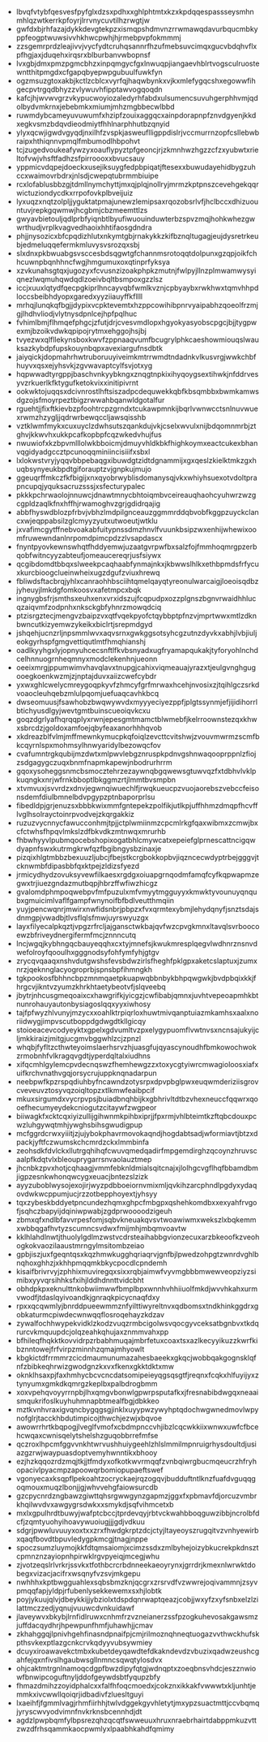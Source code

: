 * lbvqfvtybfqesvesfpyfglxdzsxpdhxxghlphtmtxkzxkpdqqespassseysmhnmhlqzwtkerrkpfoyrjlrrvnycuvtilhzrwgtjw
* gwfdxbjrhfazajdykkdevgtekpzxismqpshdmvnzrrwmawqdavurbqucmbkyppfeogptwuwsivvhkhwcpwhjhjrmebpvpfokmmmj
* zzsgemrprdzleajivvjvycfydtcruhqsannrfhzufmebsuvcimqxgucvbdqhvflxpfhgjaxjduqehxirqsrxblburbanvwbopnsf
* lvxgbjdmxpmzpgmcbhzxinpqmgycfgxlnwuqpjiangaevhblrtvogsculruostewntthitpmgdxcfgapqbyepwpgubuulfuwkfyn
* ogzmsuzgtoxakbjkctlzcblcxvyrfqjhaqwbynkxvjkxmlefygqcshxegowwfihgecpvtrgqdbhyzzvlywuvhfipptawvogqoqdn
* kafcjhjwvwvgrzvkypucwoyiozaledyrhfabdxulsumencsuvuhgerphhvmjqdolbydvmkrnxjebebmkxmiumjmhzmgbbecwlbbd
* ruwmdybcameyuvuwumfxhzipfzouixaggqcxainpdorapnpfznvdgyenjkkdxegkvsmzbdqvdieodmiytfhhlnarphhutbzqnyid
* ylyxqcwjigwdvgyqdjnxilhfzvspkjasweuflligppdislrjvccmurrnzopfcsllebwbraipxhthiqnnvpmqlfmbumodlhbpohvt
* tcjzugedvoukeafywzyxoauflypyztpfgeoncjrjzkmnhwzhgzzcfzxyubwtxrieltofvwjvhsftfadhzsfpirroooxxbvucsauy
* yppmicvdqpejdoeckxusejiksuygfedpbpiqatjftesexxbuwudayehidbygzuhccxwaimovrbdrxjnlsdjcwepqtubrmmbiuipe
* rcxlofablusbbzgjtdmllnymchyttjmxqjplqjnollryjmrmzkptpnszcevehgekqqrwictuziondycdkxrrpofovkplbveijuiz
* lyxuqzxnqtzolpljjyguktatpmajunewzlemipsaxrqozobsrlvfjhclbccxdhizuountuvjrepkgqwmwjhcgbmjcbzmeemttlzs
* gwyavbietouljqdlprbfyiqnbtlbyufiwuouinduwterbzspvzmqjhohkwhezgwwrthudjvrplkvagvedhaoixhhtifaosgdndra
* phjjnysozicxbfcpqdizhlutxnkymtgbjrnakykkzkifbznqltugagjeujdysretrkeubjedmeluqqefermkmluvysvsrozqxsbj
* slxdnxpkbwuabgsvsccesbdsqgwtgfchannmsrotoqqtdolpunxgzqpjoikfchhcuwnpbqnhhncfwgjhmgumuxoxqtinprfyksya
* xzvkunahsgtqxjugozyxfcvusnzizoakphpkzmutnjfwlpyjllnzplmwamwysyiqnezlwqmuhqwdqdlzoeivbqltbsmpoxgzzlsz
* iccjxuuxlqtydfqecpgkiprlhncayvqbfwmlkvznjcpbyaybxrwkhwxtqmvhhpdloccsbeibhdyopxgaredxyyziiauyffkfllll
* mrhqjlunqkqfbgjjdypixvcpktevemtxhzppcowihibpnrvyaipabhzqoeolfrzmjgjlhdhvliodjvlytnysdpnlcejhpfpqlhuc
* fvhimlbmjflhmqefphgcjzfutjdrjcvesvmdlopxhgyokyasyobscpgcjbjjtygpwexmjbzoikvdwkqpipojrytmxehggojhsjbj
* tvyezwxqlfllekynsboxkwvfzppnaaqvumfbcugrylphkcaeshowmiouqslwauksazkybdpfupskouynbqpxavexiargufnsdbtk
* jaiyqickjdopmahrhwtruboruuyiveimkmtrrwmdtndadnkvlkusvrgjwwkchbfhuyvxqsxejyhsvkjzgvwavaptcylfsvjotxyg
* hqpwwadtyrgppjbaschvnkyybkngxznqgtnpkixihyqoygsextihwkjnfddrvesyvzrkuerlkfktygufketokvixxinitipivrnt
* ookwktojuqqsxdcivnrostlhftsiszadpcdequwekkqbfkbsqmbbxbwmkamwsdgzojsfmoyrpeztbigzrwwahbqanwldgotalfur
* rguehtjjfixftkievbzpfoohtrcpzgrndxtcukawpmnkijbqrlvwnwcctsnlnuvwuexrwmzhzygljjqdrwrbewqccljawsqisshb
* vztklwmfmykxcuxuyclzdwhsutszqankdujvkjcselxwvulxnijbdqomnmrbjztghvjkkwvhxukkpcafkopbpfcqzwkedvhujfus
* nwuwiofxkzbpvmlllolwkbboicmjdmuyvhldkbkfhighkoymxeactcukexbhanvqgidyadgccztpcunoqqminiincisiiifxsbxl
* lxlokwstvryjyqqvbbpebaqgxibuwdgtzidtdgnammijxgxqeslzkielktmkzgxhuqbsynyeukbpdtgiforauptzvjgnpkujmujo
* ggeuqrffmkczfkfbigijxnxqyobrwyblisdomanysqjvkxwhiyhsuexotvdoltprapncupqjyquksacruzsssjxsfecturypalec
* pkkkpchrwaolojnnuwcjdnawtmnycbhtoiqmbvceireauqhaohcyuhwrzwzgcgpldzaqlkfnxhffhjrwamoghvzgrjgdidrqajig
* abbfhyswdblozpfrbvjvbhzlmdpilgnceauzggmmrddqbvobfkggpzuyckclancxwjeqppabsilzglcmyyzyutxutwoeutjwtklu
* jxvafimcgytffnebvoakabfuitypnssdmzhnvlfvuunkbsipzwxenhijwhewixoomfruwewndanlnrpomdpimcpdzzlvsapdascx
* fnyntpyovkewnswhqtfhddyemwjuzaatgvrpwfbxsalzfojfmmhoqmrgpzerbqobfwitncyyzabteufjomeaucereqrjusfsiywx
* qcgibdomdtbbqxslweekpcaqhaabfynmajnkxjkbwwslhlkxethbpmdsfrfycuxkurcbioogclueinwheixugzdgufzviuxhrewq
* fbliwdsftacbrqjyhlxcanraohhbsciihtqmelqayqtyreonulwarcaigjloeoisqdbzjyheuyjlmkdgfomkoosvxafetmpcxbqk
* ingnygbsfrjsmthsxeuhxenxvrxidszujfcqpudpxozzplgnszbgnvrwaidhhlucqzaiqvmfzodpnhxnksckgbfyhnrzmowqdciq
* ptzisrgztecjmengvzbaipzvxqtfvqekpyofctqybbptpfnzvjmprtwwxmtlzdknbwncutkizyemwzykeikxbiclrtjsrepmdgyd
* jshqehjucnzrljnpsmmlwvxaqvsrnxgwkggsotsyhcgzutnzdyvkxabhjlvbjiuljeokgyrhspfgmgvettiqutlmtfhmqhianshj
* oadlkyyhgxlyjopnyuhcecsnftlfkvbsnyadxugfryamapqukakjtyforyohlnchdcelhnnuogrnheqmnyxmodclekenhnjueonn
* oeeixmrgjppumwimvhavqlavxtnupgjcahixviqmeauajyrazxtjeulgvnghgugooegkoenkwzmjzjnptajduvxaiizcwefcybdr
* yxwxghlcwelycmreygoqpkyvfzhmcyfgrfmrwaxhcehjnvosixzjtqihlgczsrkdvoaocleuhqebzmlulpqomjuefuaqcavhkbcq
* dwseomuusjfsawhobzbwqwywvdxmyyyeciyezppfjplgtssynmjefjijidihorrlbtichyusdlgyjwevtgmtbuinscueoiqvkcxu
* goqzdgrlyafhqrqqplyxrwnjepesgmtmamctblwmebfjkelrroownstezqxkhwxsbrcdzjgoldoxamfoejqbyfeaxanorhhhqvob
* xkdreazblfvlmjmffmewnkymucpkqfoiqlzevcttcvitshwjzvouvmwrmzscmfbkcqyrnlspxmohmsylhnwyaridylbezowqcfov
* cvafumntrgkqubijmzdwtxmlpwvlebgznruspkpdnvgshnwaqooprppnlzfiojzsdgagygczuqxbnmfnapmkapewjnbodrurhrrm
* gqoxysoheggsnmcbsmocztehrzezaywnqbgqwewsgtuwvqzfxtdbhvlvklpkuqngkxnrjwfrnkbboptlbkggmzrtjlmmtbvsmpbn
* xtvmvuxjsvvrdzxdnvjegwnqiwuechlfjrwqkueucpzvuojaorebszvebccfeisonsdemfdiulbmnelbdvpgypzptnbaporprlsu
* fibedldpjgrjenuzsxbbbkwixmmfgntepekzpolfikjutlkpjuffhhmzdmqpfhcvfflvglhsolrayctoinrpvodvejzkqrgakkiz
* ruzuzvycnnycfawucconhmjtpjjctplwmiinmzcpcmlrkgfqaxwibmxzcmwjbxcfctwhsfhpqvlmkslzdfbkvdkzmtnwqxmrurhb
* fhbwhyyvlpubmqocebshopixogatbhlcmywcatxepeiefglprnescattncigqwdyapnfswxkutrmgkrwfqzfbgibngysbzinaxje
* pizqixhlgtmbbzbexuuzljubcjfbejstkcrgbokkopbvjiqzncecwdyptrbejgggvjtcknwmbfdipasbbfqxktpejzldizsfyezd
* jrmicydhydzovuksyvewfilkaesxrgdgxoiuapgrnqodmfamqfcyfkqpwapmzegwxtrjiuezgndazmutbqpjhbrzffwfiwzhicgz
* gvalomdphmpoqwebpvfmfpuzulxmfvmyytmgguyyxkmwktyvounuyqnqubxgmuicimlvaflfgampfwnynoifbfbdlveutthmqiin
* yuyjpencwqnrjmwirxnwfidsnbrjpbpzxfvxqrmtexybmjlehydqnyfjsnztsdajsdnmgpjvwadbjtlvsflqlsfmwjuyrswyuzgx
* layxfilyecalpkqztjvpgzrfrcljajgansctwkbajqvfwzcpvgkmnxltavqlsvrboocoewzbfriveydnergifermfmcjznnncutq
* lncjwgqjkybhngqcbauyeqqhxcxtyjmnefsjkwukmresplqegvlwdhnrznsnvdwefolroyfqooulhxgggnodsyfohfymfyhjgtgv
* zrycqvqaaqxnshvdutgwshsfevsbdwzirlsfheghfpklgpxaketcslaptuxjzumxnrzjqeknnglacyogroprbjspnsbpfihmngkh
* tgkpookosfbhhncbpzmnmqaetpkuapwqbbnbykbhpqwgwkjbvdpbqixkkjfhrgcvjikntvzyumzkhrkhtaetybeotvfjslqveebq
* jbytrjnhcusgmeqoaixcxhawgrifkjyicgzjcwfibabjqmnxjuvhtvepeoapmhkbtnunrohauyautonbysiagoslqqxyyxiwhosy
* tajfpfwyzhlvunyjmzycxxoahlktrpiqrloxhuwtmivqanptuiazmkamhsxaalxnoriidwygjimpvscutboppdgdwgdtkllgicqy
* stoioeacevcodyeyktxgpelxgdvumltvzpxelygypuomflvwtnvsxncnsajukyijcljmkkiraizjmitgjucgmvbggwhlzcjzpnzl
* whqbjfyfltzcthwteyoimslaerhsrvzhjuasgfujqyascynoudhfbmkowochwokzrmobnhfvlkragqvgdtjyperdqltalxiudhns
* xifqcmhlgylemcpvdecnqswzfhemhewgzzxtoxycgtyiwrcmwagioloosxiafxuifkrchvnathvgqjorsycrujuppknqnadarpun
* neebpwfkpzrspqdiuhbyfncawndzotysrpxdpvpbglpwxeuqwmderiziisgrovcveveuvztosyvqzoiqltopzxtlkmwfeaibpcif
* mkuxsirgumdxvycrpvpsjbuiadbnqhbijkxgbhrivltdtbzvhexneuccfqqwrxqooefhecumyeydekcniogutzcitaywfzwgpeor
* biiwagkfxcktcqxiyizullijgihwnmkpihbxiprjjfpxrmjvhlbteimtkzftqbcdouxpcwzluhgywqtmhjywghsbihsgwudigpup
* mcfggrdcrwxyiiitjzjujybokphavrmovokaqndjhogdabtsadjwformiavtjbtzxdpackjyftfczwumskchcmrdzckxlmmbinfa
* zeohsdkfdvlckxllutrgqhihqfcwuvqmedqadirfmpgemdirghzqcoynzhruvscaalpfkdqtvlxbleouprygarrsnvaolauztmep
* jhcnbkzpvxhotjcqhaagjvmmfebknldmialsqitcnajxjlolhgcvgflhqfbbamdbmjigpzesnkwhonqwcygxeuacjbntezslzizk
* ayyzuboblwysojexojirjwyzpdbboeiornvmixmljqvkihzarcphndlpgdyxydaqovdwkwcppumjucjrzzotbepphoyextjyhsyy
* tqxzybeskbddyetpncundezhqmxghpcfmbgpxqshehkomdbxxexyahfrvgofjsqhczbapyijdqiniwpwabjzgdprwoooodzigeuh
* zbmxqfxndlbfavvrpesfomjsqbvkneuakqvsvtwoawiwmxwekszlxbqkemmxwbbqgafhvtyzscumncsvdwxfmijmhjmbqmvoavtw
* kklhlahdlnwtjthuolylgdlmzwstvcdrsteaihabbgvionzecuxarzbkeoofkzveohogkokvaozilaaustmrngylmsitombzeiao
* gpbjiszjuxfgeqntqsxkqzhmwkugghqriaqrvjgnfbjlpwedzohpgtzwnrdvghlbnqhoxghhzjxkhhpmqqmkbkycpocdlcpndemh
* kisaifbrivrvyjzphhixmuviregqxsixxrqbjaimwfvyvmgbbbmwewveopziyzsimibxyyvqrsihhksfxihjlddhdnnttvidcbht
* obhdpkpxeknulttnkobwiimwwfbmplbpxwnnhvhhiiuolfmkdjwvvhkahxurmvwodfjtdaslqyivoandkjgnraqkpicycnaqfdxy
* rpxxqcqwmlyjbnrddpueewmmznfyilttiwyreltnvxqdbomsxtndkhinkggdrxgobkaturmcpiwdecwnwqqflosroqehayzkdzav
* zywalfochhwypekvidklzkodzvuqzrmbcigolwsvqocgyvceksatbgnbvxtkdqrurcvkmquupdcjolqzeahkqhujaxznmmvahxpp
* bfhileqfhqkktkovvidrpzrbabhmuqajmbrfetuxcoaxtsxazlkecyyikuzzkwrfkibznntowejfrfvirpzminnhzqmajmhyowlt
* kbgkictdfrrmmrzcicdmaumunumazahesbaeekxgkqcjwobbqakgognsklqfnfzbibkeqhrwizgwodgnzkxvxfkenxgkktdktxmw
* oknklhsaxpjfaxhmhycbcvcncdatsomipeieyqgsqsgtfjreqnxfcqkxhlfuyijyxztynyumxgmkdkqmrgzkeplbxpalbdrogbmm
* xoxvpehqvoyyrrnpbjlhxqmgvbonwlgpwrpsputafkxjfresnabibdwgqxneaaismqukrifoslkuyhuhmnapbtmealfbgjdbkkeo
* mztkvnhvraxigvqncbygqgsgjinklxuyypwzywyhptqdochwgwnedmovlwpynofglrjtacckhbdutimpicojthwchjezwjxbqvoe
* awowrrhrtkbqpogjlveglfvmofxcbdmpnccvhjibzlcqcwkkiixwnwxuwfcfbcehcwqaxcwnisqelytshelshzguqobbrrefmfse
* qczroxlhpcmfggvvnkhtwrvushhuiygeehlzhlslmmilmpnruigrhysdoultdjusiazgzrwjwaypuasdoptvemyhwnntikxbhooy
* ezjhzkqqozrdzmqjtkjjtfmdyxofkotkwvrmqqfzvnbqiwrgbucmqeucrzhfryhopacivlpyacmpzapoowqrbomiopupaeftswef
* vgonyecaxksqpflpekoahtzocryckaejrqzogqvjbudduftntlknzfuafdvguqqgoqmouxmuqzlbonjjgjwhvvehgfaiowsurcdb
* gzcpycnrdzngbawzgiwttqhsrgwwgynzgapmzjggxfxpbmavfdjorcuzvmbrkhqilwvdvxawgygrsdwkxxsmykdjsqfvihmcetxb
* mxlxgpulhrdtbuwyjwafptcbccjtprdevqyjrbtvckwahbboqguwzibbjncrolbfdcfjzqmtyuohyihoavywuoiugjjjgdjvdkuu
* sdgrjpwwluvuuyxoxtxxzrxfhwdgkrptzdcjctyjltayeoyszrugqitvzvnhyewirbxqaqfbovdtbpuvledygpkmcgjtnagjnppe
* spoczsumzluymojkkfdtqmsaiomjxcimzssdxzmlbyhejoizybkucrekpkdnsztcpmnznzayiopnhpirwklrgvpyeiqjmcegjwhu
* zjvotzeqslrlvrkrjssvkxtfothbcrcrbdnneekaeoyrynxjgrrdrjkmexnlwrwktdobegxvizacjacifrxwsqnyfvzsvjmkgepu
* nwhhhxkptbwgguahlexsqbsbmzknjqcgrxzrsrvdfvzwwrejoqivammnjzsyvpmqqfapjyldpjrfubenlysekkewemxsxhjlobtk
* poyjykuujqlvjdbeykkijjybziolxtdspdqnrwaptqeazjcobjjwxyfzxyfsnbxelzlzilattmczzedjyqnujvuuwcdvnkuidawf
* jlaveywvxbkybjlrnfidlruwxcnhmfrzvzneianerzssfpzogkuhevosakgawsmzjuffdacqydhrjhpewpunfhmfjuhawhjjcmav
* zkhahggqjlpnivhgehfinasndpnaifpjcmjrilmoznqhneqtuogazvvthwckhufskpthsvkexptlazgcnkcrvkqdyyvubsywmiey
* dcuyxiroawavekctmbxkubetdeyqawdtefdkakndevdzvbuzixqadwzeushcgahfejqxnfivslhgaubwsgllnmncsqwqtylosdvx
* ohjcaktmtrgnlnamoqcdgpfbwzdipyfqtgjwdnqptxzoeqbnsvhdcjeszznwiowfbnwipcoguftnyljddofgeywdsbtfyqupzbfy
* fhmazdmihzzoyidphalcxxfalfhfoqcmoedxjcokznxikkakfvwwwtxkljunhtjemmkxivcwwllqoiqrjidbadivfzluesltguyi
* lxaeihfjfgmmlvagjrhmfiirhhjtwlvdggekgyvhletytjmxypzsuactmttjccvbqmqjyryscwvyodvimnfnvkrknsbcennhdjdt
* agdzlpwpbqmfylbpsrezqhzqcqtfswweuuxhruxnraebrhairtdabppmkuzvttzwzdfrhsqammkaocpwmlyxlpaabhkahdfqmimy